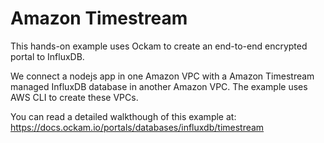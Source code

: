 # Amazon Timestream

This hands-on example uses Ockam to create an end-to-end encrypted portal to InfluxDB.

We connect a nodejs app in one Amazon VPC with a Amazon Timestream managed InfluxDB database in another Amazon VPC.
The example uses AWS CLI to create these VPCs.

You can read a detailed walkthough of this example at:
https://docs.ockam.io/portals/databases/influxdb/timestream
